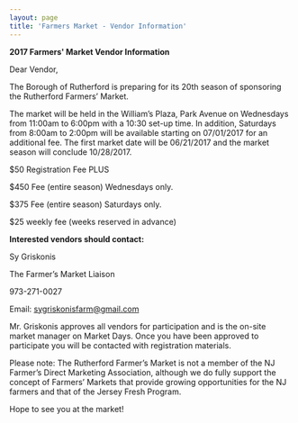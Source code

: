 ```yaml
---
layout: page
title: 'Farmers Market - Vendor Information'
---
```


**2017 Farmers' Market Vendor Information**

Dear Vendor,
 
The Borough of Rutherford is preparing for its 20th season of sponsoring the Rutherford Farmers’ Market.
 
The market will be held in the William’s Plaza, Park Avenue on Wednesdays from 11:00am to 6:00pm with a 10:30 set-up time. In addition, Saturdays from 8:00am to 2:00pm will be available starting on 07/01/2017 for an additional fee.  The first market date will be 06/21/2017 and the market season will conclude 10/28/2017.
 
$50 Registration Fee PLUS

$450 Fee (entire season) Wednesdays only.

$375 Fee (entire season) Saturdays only.

$25 weekly fee (weeks reserved in advance)
 
 
 
**Interested vendors should contact:** 

Sy Griskonis

The Farmer’s Market Liaison

973-271-0027

Email: sygriskonisfarm@gmail.com
 
Mr. Griskonis approves all vendors for participation and is the on-site market manager on Market Days.
Once you have been approved to participate you will be contacted with registration materials.
 
Please note: The Rutherford Farmer’s Market is not a member of the NJ Farmer’s Direct Marketing Association, although we do fully support the concept of Farmers’ Markets that provide growing opportunities for the NJ farmers and that of the Jersey Fresh Program.
 
Hope to see you at the market!
